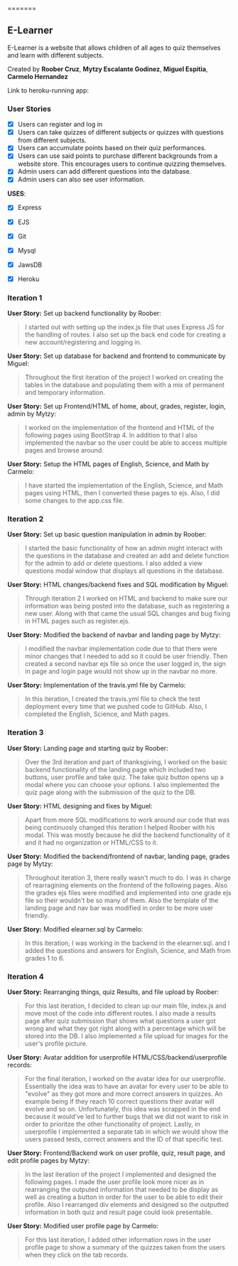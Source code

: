 =======
## E-Learner

E-Learner is a website that allows children of all ages to quiz themselves and learn with different subjects.

Created by **Roober Cruz**, **Mytzy Escalante Godinez**, **Miguel Espitia**, **Carmelo Hernandez**

Link to heroku-running app:

### User Stories

* [x] Users can register and log in
* [x] Users can take quizzes of different subjects or quizzes with questions from different subjects.
* [x] Users can accumulate points based on their quiz performances.
* [x] Users can use said points to purchase different backgrounds from a website store. This encourages users to continue quizzing themselves.
* [x] Admin users can add different questions into the database.
* [x] Admin users can also see user information.

**USES**:
* [x] Express
* [x] EJS
* [x] Git
* [x] Mysql
* [x] JawsDB
* [x] Heroku


### Iteration 1

**User Story:** Set up backend functionality by Roober:
> I started out with setting up the index.js file that uses Express JS for the handling
> of routes. I also set up the back end code for creating a new account/registering and logging in.

**User Story:** Set up database for backend and frontend to communicate by Miguel:
>Throughout the first iteration of the project I worked on creating the tables in the 
>database and populating them with a mix of permanent and temporary information.

**User Story:** Set up Frontend/HTML of home, about, grades, register, login, admin by Mytzy:
> I worked on the implementation of the frontend and HTML of the following pages using BootStrap 4.
> In addition to that I also implemented the navbar so the user could be able to access multiple pages and browse around. 

**User Story:** Setup the HTML pages of English, Science, and Math by Carmelo:
> I have started the implementation of the English, Science, and Math pages using HTML, 
> then I converted these pages to ejs. Also, I did some changes to the app.css file.

### Iteration 2

**User Story:** Set up basic question manipulation in admin by Roober:
> I started the basic functionality of how an admin might interact with the questions in the database
> and created an add and delete function for the admin to add or delete questions.
> I also added a view questions modal window that displays all questions in the database.

**User Story:** HTML changes/backend fixes and SQL modification by Miguel:
>Through iteration 2 I worked on HTML and backend to make sure our information was being posted
>into the database, such as registering a new user. Along with that came the usual SQL changes 
>and bug fixing in HTML pages such as register.ejs.

**User Story:** Modified the backend of navbar and landing page by Mytzy:
> I modified the navbar implementation code due to that there were minor changes that I needed to add 
> so it could be user friendly. Then created a second navbar ejs file so once the user logged in, the sign in page and login page
> would not show up in the navbar no more.

**User Story:** Implementation of the travis.yml file by Carmelo:
> In this iteration, I created the travis.yml file to check the test deployment every time
> that we pushed code to GitHub. Also, I completed the English, Science, and Math pages.

### Iteration 3

**User Story:** Landing page and starting quiz by Roober:
> Over the 3rd iteration and part of thanksgiving, I worked on the basic backend functionality
>of the landing page which included two buttons, user profile and take quiz. The take quiz button
>opens up a modal where you can choose your options. I also implemented the quiz page along with the 
>submission of the quiz to the DB. 

**User Story:** HTML designing and fixes by Miguel:
>Apart from more SQL modifications to work around our code that was being continuosly changed
>this iteration I helped Roober with his modal. This was mostly because he did the backend functionality of it and
>it had no organization or HTML/CSS to it.

**User Story:** Modified the backend/frontend of navbar, landing page, grades page by Mytzy:
> Throughout iteration 3, there really wasn't much to do. I was in charge of rearragining elements on the frontend of the following pages. 
> Also the grades ejs files were modified and implemented into one grade ejs file so their wouldn't be so many of them. Also the template
> of the landing page and nav bar was modified in order to be more user friendly.

**User Story:** Modified elearner.sql by Carmelo:
> In this iteration, I was working in the backend in the elearner.sql. and I added the questions and answers for English, Science, and Math from grades 1 to 6.

### Iteration 4

**User Story:** Rearranging things, quiz Results, and file upload by Roober:
> For this last iteration, I decided to clean up our main file, index.js and move most of the
>code into different routes. I also made a results page after quiz submission that shows 
>what questions a user got wrong and what they got right along with a percentage 
>which will be stored into the DB. I also implemented a file upload for images for
>the user's profile picture.

**User Story:** Avatar addition for userprofile HTML/CSS/backend/userprofile records:
>For the final iteration, I worked on the avatar idea for our userprofile. Essentially the idea was to have an 
>avatar for every user to be able to "evolve" as they got more and more correct answers in quizzes. An example being
>if they reach 10 correct questions their avatar will evolve and so on. Unfortunately, this idea was scrapped in the end
>because it would've led to further bugs that we did not want to risk in order to prioritze the other functionality of project.
>Lastly, in userprofile I implemented a separate tab in which we would show the users passed tests, correct answers and the ID of that specific test.

**User Story:** Frontend/Backend work on user profile, quiz, result page, and edit profile pages by Mytzy:
> In the last iteration of the project I implemented and designed the following pages. I made the user profile look more nicer as in rearranging the outputed 
> information that needed to be display as well as creating a button in order for the user to be able to edit their profile.
> Also I rearranged div elements and designed so the outputted information in both quiz and result page could look presentable.

**User Story:** Modified user profile page by Carmelo:
> For this last iteration, I added other information rows in the user profile page to show a summary of the quizzes taken from the users when they click on the tab records. 
